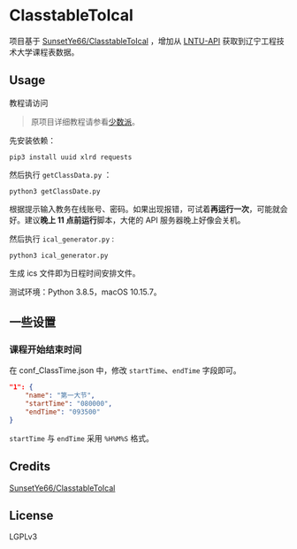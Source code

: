# ClasstableToIcal
项目基于 [SunsetYe66/ClasstableToIcal](https://github.com/SunsetYe66/ClasstableToIcal) ，增加从 [LNTU-API](https://github.com/LiaoGuoYin/LNTU-API) 获取到辽宁工程技术大学课程表数据。

## Usage

教程请访问 

> 原项目详细教程请参看[少数派](https://sspai.com/post/59694)。

先安装依赖：

```shell
pip3 install uuid xlrd requests
```

然后执行 `getClassData.py` ：
```shell
python3 getClassDate.py
```

根据提示输入教务在线账号、密码。如果出现报错，可试着**再运行一次**，可能就会好。建议**晚上 11 点前运行**脚本，大佬的 API 服务器晚上好像会关机。

然后执行 `ical_generator.py` :
```shell
python3 ical_generator.py
```
生成 ics 文件即为日程时间安排文件。

测试环境：Python 3.8.5，macOS 10.15.7。

## 一些设置

### 课程开始结束时间

在 conf_ClassTime.json 中，修改 `startTime`、`endTime` 字段即可。

```json
"1": {
    "name": "第一大节", 
    "startTime": "080000",
    "endTime": "093500"
}
```

`startTime` 与 `endTime` 采用 `%H%M%S` 格式。

## Credits

[SunsetYe66/ClasstableToIcal](https://github.com/SunsetYe66/ClasstableToIcal) 

## License

LGPLv3